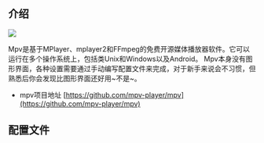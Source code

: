 ## 介绍
![](https://mpv.io/images/mpv-logo-128-0baae5aa.png)

Mpv是基于MPlayer、mplayer2和FFmpeg的免费开源媒体播放器软件。它可以运行在多个操作系统上，包括类Unix和Windows以及Android。
Mpv本身没有图形界面，各种设置需要通过手动编写配置文件来完成，对于新手来说会不习惯，但熟悉后你会发现比图形界面还好用~不是~。

* mpv项目地址 [https://github.com/mpv-player/mpv](https://github.com/mpv-player/mpv)

## 配置文件
